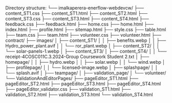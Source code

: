 Directory structure:
└── imalkaperera-enerflow-webdevcw/
    ├── content_ST1.css
    ├── content_ST1.html
    ├── content_ST2.html
    ├── content_ST3.css
    ├── content_ST3.html
    ├── content_ST4.html
    ├── feedback.css
    ├── feedback.html
    ├── home.css
    ├── home.html
    ├── index.html
    ├── profile.html
    ├── sitemap.html
    ├── style.css
    ├── table.html
    ├── team.css
    ├── team.html
    ├── volunteer.css
    ├── volunteer.html
    ├── contract/
    ├── images/
    │   ├── content_ST1/
    │   │   ├── benefits.webp
    │   │   ├── Hydro_power_plant.avif
    │   │   └── ror_plant.webp
    │   ├── content_ST2/
    │   │   └── solar-panels-1.webp
    │   ├── content_ST3/
    │   ├── content_ST4/
    │   │   └── receipt-4COSC011C.3.2024-Group Coursework Student 2.txt
    │   ├── homepage/
    │   │   ├── hydro.webp
    │   │   ├── solar.webp
    │   │   └── wind.webp
    │   ├── profilepage/
    │   │   └── licensed-image.webp
    │   ├── splashpage/
    │   │   └── splash.avif
    │   ├── teampage/
    │   ├── validation_page/
    │   └── volunteer/
    └── ValidationAndEditorPages/
        ├── pageEditor_ST1.html
        ├── pageEditor_ST2.html
        ├── pageEditor_ST3.html
        ├── pageEditor_ST4.html
        ├── pageEditor_validator.css
        ├── validation_ST1.html
        ├── validation_ST2.html
        ├── validation_ST3.html
        └── validation_ST4.html
